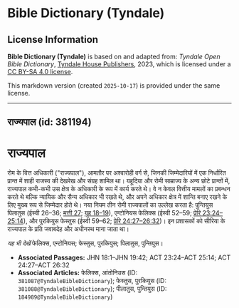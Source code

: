 # Bible Dictionary (Tyndale)

## License Information

**Bible Dictionary (Tyndale)** is based on and adapted from: _Tyndale Open Bible Dictionary_, [Tyndale House Publishers](https://tyndaleopenresources.com/), 2023, which is licensed under a [CC BY-SA 4.0 license](https://creativecommons.org/licenses/by-sa/4.0/legalcode.en).

This markdown version (created `2025-10-17`) is provided under the same license.



--------------------------------

## राज्यपाल (id: 381194)

राज्यपाल
========

रोम के वित्त अधिकारी ("राज्यपाल"), आमतौर पर अश्वारोही वर्ग से, जिनकी जिम्मेदारियों में एक निर्धारित प्रान्त में शाही राजस्व की देखरेख और संग्रह शामिल था। यहूदिया और रोमी साम्राज्य के अन्य छोटे प्रान्तों में, राज्यपाल कभी\-कभी उस क्षेत्र के अधिकारी के रूप में कार्य करते थे। वे न केवल वित्तीय मामलों का प्रबन्धन करते थे बल्कि न्यायिक और सैन्य अधिकार भी रखते थे, और अपने अधिकार क्षेत्र में शान्ति बनाए रखने के लिए मुख्य रूप से जिम्मेदार होते थे। नया नियम तीन रोमी राज्यपालों का उल्लेख करता है: पुन्तियुस पिलातुस (ईस्वी 26–36; [मत्ती 27](https://ref.ly/Matt27:1-Matt27:66); [यूह 18–19](https://ref.ly/John18:1-John19:42)), एन्टोनियस फेलिक्स (ईस्वी 52–59; [प्रेरि 23:24–25:14](https://ref.ly/Acts23:24-Acts25:14)), और पुरकियुस फेस्तुस (ईस्वी 59–62; [प्रेरि 24:27–26:32](https://ref.ly/Acts24:27-Acts26:32))। इन प्रशासकों को सीरिया के राज्यपाल के प्रति जवाबदेह और अधीनस्थ माना जाता था।

*यह भी देखें*  फेलिक्स, एन्टोनियस; फेस्तुस, पुरकियुस; पिलातुस, पुन्तियुस।

* **Associated Passages:** JHN 18:1–JHN 19:42; ACT 23:24–ACT 25:14; ACT 24:27–ACT 26:32
* **Associated Articles:** फेलिक्स, आंतोनिउस  (ID: `381087@TyndaleBibleDictionary`); फेस्तुस, पुरकियुस (ID: `381088@TyndaleBibleDictionary`); पीलातुस, पुन्तियुस (ID: `184989@TyndaleBibleDictionary`)

